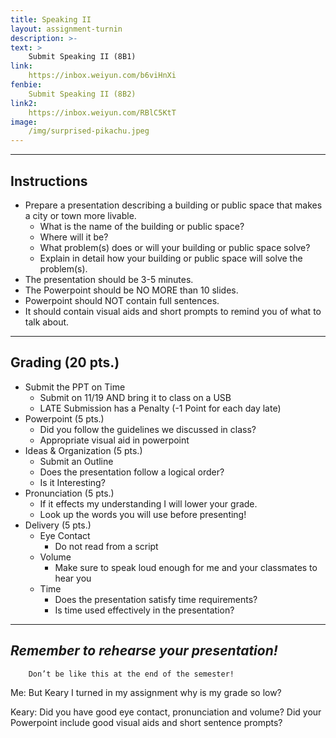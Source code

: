 ```yaml
---
title: Speaking II
layout: assignment-turnin
description: >-
text: >
    Submit Speaking II (8B1)
link: 
    https://inbox.weiyun.com/b6viHnXi
fenbie:
    Submit Speaking II (8B2)
link2:
    https://inbox.weiyun.com/RBlC5KtT
image: 
    /img/surprised-pikachu.jpeg
---
```

---

## Instructions
* Prepare a presentation describing a building or public space that makes a city or town more livable.
	* What is the name of the building or public space?
	* Where will it be?
	* What problem(s) does or will your building or public space solve?
	* Explain in detail how your building or public space will solve the problem(s).
* The presentation should be 3-5 minutes.
* The Powerpoint should be NO MORE than 10 slides.
* Powerpoint should NOT contain full sentences.
* It should contain visual aids and short prompts to remind you of what to talk about.

---
## Grading (20 pts.)
* Submit the PPT on Time
	* Submit on 11/19 AND bring it to class on a USB
    * LATE Submission has a Penalty (-1 Point for each day late)
* Powerpoint (5 pts.)
	* Did you follow the guidelines we discussed in class?
	* Appropriate visual aid in powerpoint
* Ideas & Organization (5 pts.)
	* Submit an Outline
    * Does the presentation follow a logical order?
    * Is it Interesting?
* Pronunciation (5 pts.)
	* If it effects my understanding I will lower your grade.
	* Look up the words you will use before presenting!
* Delivery (5 pts.)
	* Eye Contact
	    * Do not read from a script
    * Volume
	    * Make sure to speak loud enough for me and your classmates to hear you
	* Time
	    * Does the presentation satisfy time requirements?
	    * Is time used effectively in the presentation?
---
## ***Remember to rehearse your presentation!***

        Don’t be like this at the end of the semester!

Me: But Keary I turned in my assignment why is my grade so low?

Keary: Did you have good eye contact, pronunciation and volume? Did your Powerpoint include good visual aids and short sentence prompts?

